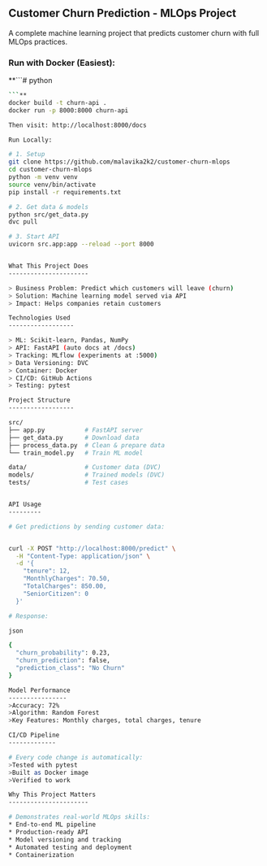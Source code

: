 ## Customer Churn Prediction - MLOps Project

A complete machine learning project that predicts customer churn with full MLOps practices.


### Run with Docker (Easiest):
**```# python
```bash
```**
docker build -t churn-api .
docker run -p 8000:8000 churn-api

Then visit: http://localhost:8000/docs

Run Locally:

# 1. Setup
git clone https://github.com/malavika2k2/customer-churn-mlops
cd customer-churn-mlops
python -m venv venv
source venv/bin/activate
pip install -r requirements.txt

# 2. Get data & models
python src/get_data.py
dvc pull

# 3. Start API
uvicorn src.app:app --reload --port 8000


What This Project Does
----------------------

> Business Problem: Predict which customers will leave (churn)
> Solution: Machine learning model served via API
> Impact: Helps companies retain customers

Technologies Used
------------------

> ML: Scikit-learn, Pandas, NumPy
> API: FastAPI (auto docs at /docs)
> Tracking: MLflow (experiments at :5000)
> Data Versioning: DVC
> Container: Docker
> CI/CD: GitHub Actions
> Testing: pytest

Project Structure
------------------

src/
├── app.py           # FastAPI server
├── get_data.py      # Download data
├── process_data.py  # Clean & prepare data
└── train_model.py   # Train ML model

data/                # Customer data (DVC)
models/              # Trained models (DVC)
tests/               # Test cases


API Usage
---------

# Get predictions by sending customer data:


curl -X POST "http://localhost:8000/predict" \
  -H "Content-Type: application/json" \
  -d '{
    "tenure": 12,
    "MonthlyCharges": 70.50,
    "TotalCharges": 850.00,
    "SeniorCitizen": 0
  }'

# Response:

json

{
  "churn_probability": 0.23,
  "churn_prediction": false,
  "prediction_class": "No Churn"
}

Model Performance
----------------
>Accuracy: 72%
>Algorithm: Random Forest
>Key Features: Monthly charges, total charges, tenure

CI/CD Pipeline
-------------

# Every code change is automatically:
>Tested with pytest
>Built as Docker image
>Verified to work

Why This Project Matters
----------------------

# Demonstrates real-world MLOps skills:
* End-to-end ML pipeline
* Production-ready API
* Model versioning and tracking
* Automated testing and deployment
* Containerization

